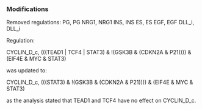 ### Modifications

Removed regulations:
PG, PG
NRG1, NRG1
INS, INS
ES, ES
EGF, EGF
DLL_i, DLL_i

Regulation:

CYCLIN_D_c, (((TEAD1 | TCF4 | STAT3) & !(GSK3B & (CDKN2A & P21)))) & (EIF4E & MYC & STAT3)

was updated to:

CYCLIN_D_c, (((STAT3) & !(GSK3B & (CDKN2A & P21)))) & (EIF4E & MYC & STAT3)

as the analysis stated that TEAD1 and TCF4 have no effect on CYCLIN_D_c.
